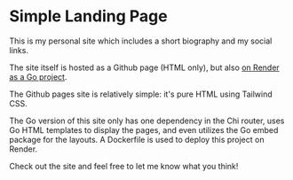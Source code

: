# Simple Landing Page
This is my personal site which includes a short biography and my social links.

The site itself is hosted as a Github page (HTML only), but also [on Render as a Go project](https://personal-site-jx8a.onrender.com/).

The Github pages site is relatively simple: it's pure HTML using Tailwind CSS.

The Go version of this site only has one dependency in the Chi router, uses Go
HTML templates to display the pages, and even utilizes the Go embed package for
the layouts. A Dockerfile is used to deploy this project on Render. 

Check out the site and feel free to let me know what you think!
